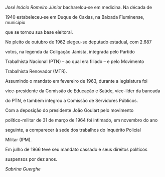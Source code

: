 

*José Inácio Romeiro Júnior* bacharelou-se em medicina. Na década de

1940 estabeleceu-se em Duque de Caxias, na Baixada Fluminense, município

que se tornou sua base eleitoral.



No pleito de outubro de 1962 elegeu-se deputado estadual, com 2.687

votos, na legenda da Coligação Janista, integrada pelo Partido

Trabalhista Nacional (PTN) – ao qual era filiado – e pelo Movimento

Trabalhista Renovador (MTR).



Assumindo o mandato em fevereiro de 1963, durante a legislatura foi

vice-presidente da Comissão de Educação e Saúde, vice-líder da bancada

do PTN, e também integrou a Comissão de Servidores Públicos.



Com a deposição do presidente João Goulart pelo movimento

político-militar de 31 de março de 1964 foi intimado, em novembro do ano

seguinte, a comparecer à sede dos trabalhos do Inquérito Policial

Militar (IPM).



Em julho de 1966 teve seu mandato cassado e seus direitos políticos

suspensos por dez anos.



*Sabrina Guerghe*



